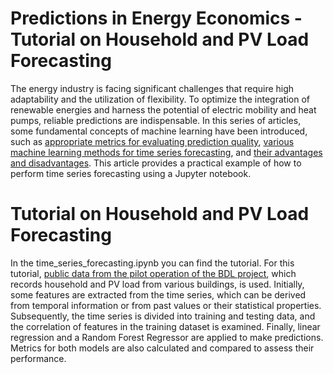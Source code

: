 # Predictions in Energy Economics - Tutorial on Household and PV Load Forecasting
The energy industry is facing significant challenges that require high adaptability and the utilization of flexibility. To optimize the integration of renewable energies and harness the potential of electric mobility and heat pumps, reliable predictions are indispensable. In this series of articles, some fundamental concepts of machine learning have been introduced, such as [appropriate metrics for evaluating prediction quality](https://www.ffe.de/en/publications/predictions-in-energy-economics-which-error-metrics-are-suitable/), [various machine learning methods for time series forecasting](https://www.ffe.de/en/publications/predictions-in-energy-economics-which-methods-are-suitable/), and [their advantages and disadvantages](https://www.ffe.de/en/publications/predictions-in-energy-economics-which-methods-are-suitable/). This article provides a practical example of how to perform time series forecasting using a Jupyter notebook.

# Tutorial on Household and PV Load Forecasting

In the time_series_forecasting.ipynb you can find the tutorial. For this tutorial, [public data from the pilot operation of the BDL project](https://opendata.ffe.de/dataset/electric-load-profiles-and-vehicle-data-of-private-households-with-a-bidirectional-ev/), which records household and PV load from various buildings, is used. Initially, some features are extracted from the time series, which can be derived from temporal information or from past values or their statistical properties. Subsequently, the time series is divided into training and testing data, and the correlation of features in the training dataset is examined. Finally, linear regression and a Random Forest Regressor are applied to make predictions. Metrics for both models are also calculated and compared to assess their performance.

